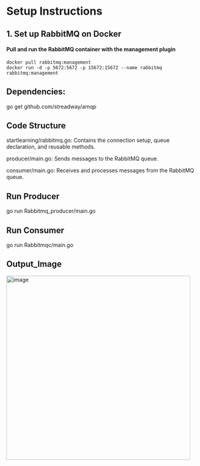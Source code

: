 #  Setup Instructions

## 1. Set up RabbitMQ on Docker
#### Pull and run the RabbitMQ container with the management plugin
``` golang
docker pull rabbitmq:management
docker run -d -p 5672:5672 -p 15672:15672 --name rabbitmq rabbitmq:management
```

## Dependencies:
go get github.com/streadway/amqp


## Code Structure
startlearning/rabbitmq.go:
Contains the connection setup, queue declaration, and reusable methods.

producer/main.go:
Sends messages to the RabbitMQ queue.

consumer/main.go:
Receives and processes messages from the RabbitMQ queue.

## Run Producer 
go run Rabbitmq_producer/main.go
## Run Consumer
go run Rabbitmqc/main.go     

## Output_Image

<img width="482" alt="image" src="https://github.com/user-attachments/assets/3f38ad94-a1a5-4636-8132-ff29934c7f9f" />
